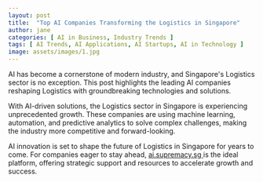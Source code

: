 ```yaml
---
layout: post
title:  "Top AI Companies Transforming the Logistics in Singapore"
author: jane
categories: [ AI in Business, Industry Trends ]
tags: [ AI Trends, AI Applications, AI Startups, AI in Technology ]
image: assets/images/1.jpg
---
```


AI has become a cornerstone of modern industry, and Singapore's Logistics sector is no exception. This post highlights the leading AI companies reshaping Logistics with groundbreaking technologies and solutions.

With AI-driven solutions, the Logistics sector in Singapore is experiencing unprecedented growth. These companies are using machine learning, automation, and predictive analytics to solve complex challenges, making the industry more competitive and forward-looking.

AI innovation is set to shape the future of Logistics in Singapore for years to come. For companies eager to stay ahead, <a href="https://ai.supremacy.sg" target="_blank"> ai.supremacy.sg </a> is the ideal platform, offering strategic support and resources to accelerate growth and success.
